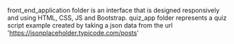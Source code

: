 front_end_application folder is an interface that is designed responsively and using HTML, CSS, JS and Bootstrap.
quiz_app folder represents a quiz script example created by taking a json data from the url 'https://jsonplaceholder.typicode.com/posts'
